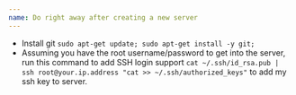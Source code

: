 ```yaml
---
name: Do right away after creating a new server
---
```


* Install git `sudo apt-get update; sudo apt-get install -y git;`
* Assuming you have the root username/password to get into the server, run this command to add SSH login support `cat ~/.ssh/id_rsa.pub | ssh root@your.ip.address "cat >> ~/.ssh/authorized_keys"` to add my ssh key to server. 
